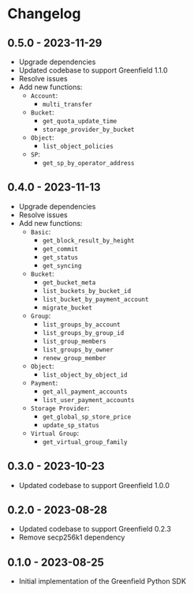 Changelog
=========

0.5.0 - 2023-11-29
-------

- Upgrade dependencies
- Updated codebase to support Greenfield 1.1.0
- Resolve issues
- Add new functions:
    - `Account`:
        - `multi_transfer`
    - `Bucket`:
        - `get_quota_update_time`
        - `storage_provider_by_bucket`
    - `Object`:
        - `list_object_policies`
    - `SP`:
        - `get_sp_by_operator_address`


0.4.0 - 2023-11-13
-------

- Upgrade dependencies
- Resolve issues
- Add new functions:
    - `Basic`:
        - `get_block_result_by_height`
        - `get_commit`
        - `get_status`
        - `get_syncing`
    - `Bucket`:
        - `get_bucket_meta`
        - `list_buckets_by_bucket_id`
        - `list_bucket_by_payment_account`
        - `migrate_bucket`
    - `Group`:
        - `list_groups_by_account`
        - `list_groups_by_group_id`
        - `list_group_members`
        - `list_groups_by_owner`
        - `renew_group_member`
    - `Object`:
        - `list_object_by_object_id`
    - `Payment`:
        - `get_all_payment_accounts`
        - `list_user_payment_accounts`
    - `Storage Provider`:
        - `get_global_sp_store_price`
        - `update_sp_status`
    - `Virtual Group`:
        - `get_virtual_group_family`

0.3.0 - 2023-10-23
-------

- Updated codebase to support Greenfield 1.0.0

0.2.0 - 2023-08-28
-------

- Updated codebase to support Greenfield 0.2.3
- Remove secp256k1 dependency
  
0.1.0 - 2023-08-25
-------

- Initial implementation of the Greenfield Python SDK
